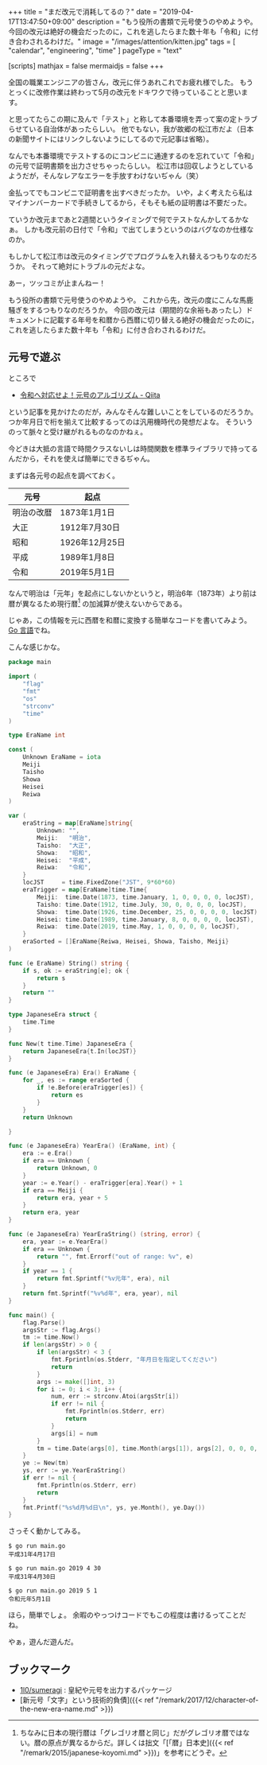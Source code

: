 +++
title = "まだ改元で消耗してるの？"
date = "2019-04-17T13:47:50+09:00"
description = "もう役所の書類で元号使うのやめようや。今回の改元は絶好の機会だったのに，これを逃したらまた数十年も「令和」に付き合わされるわけだ。"
image = "/images/attention/kitten.jpg"
tags = [ "calendar", "engineering", "time" ]
pageType = "text"

[scripts]
  mathjax = false
  mermaidjs = false
+++

全国の職業エンジニアの皆さん，改元に伴うあれこれでお疲れ様でした。
もうとっくに改修作業は終わって5月の改元をドキワクで待っていることと思います。

と思ってたらこの期に及んで「テスト」と称して本番環境を弄って案の定トラブらせている自治体があったらしい。
他でもない，我が故郷の松江市だよ（日本の新聞サイトにはリンクしないようにしてるので元記事は省略）。

なんでも本番環境でテストするのにコンビニに通達するのを忘れていて「令和」の元号で証明書類を出力させちゃったらしい。
松江市は回収しようとしているようだが，そんなレアなエラーを手放すわけないぢゃん（笑）

金払ってでもコンビニで証明書を出すべきだったか。
いや，よく考えたら私はマイナンバーカードで手続きしてるから，そもそも紙の証明書は不要だった。

ていうか改元まであと2週間というタイミングで何でテストなんかしてるかなぁ。
しかも改元前の日付で「令和」で出てしまうというのはバグなのか仕様なのか。

もしかして松江市は改元のタイミングでプログラムを入れ替えるつもりなのだろうか。
それって絶対にトラブルの元だよな。

あー，ツッコミが止まんねー！

もう役所の書類で元号使うのやめようや。
これから先，改元の度にこんな馬鹿騒ぎをするつもりなのだろうか。
今回の改元は（期間的な余裕もあったし）ドキュメントに記載する年号を和暦から西暦に切り替える絶好の機会だったのに，これを逃したらまた数十年も「令和」に付き合わされるわけだ。

## 元号で遊ぶ

ところで

- [令和へ対応せよ！元号のアルゴリズム - Qiita](https://qiita.com/sakdor/items/e13421c60438408e0e5b)

という記事を見かけたのだが，みんなそんな難しいことをしているのだろうか。
つか年月日で桁を揃えて比較するってのは汎用機時代の発想だよな。
そういうのって脈々と受け継がれるものなのかねぇ。

今どきは大抵の言語で時間クラスないしは時間関数を標準ライブラリで持ってるんだから，それを使えば簡単にできるぢゃん。

まずは各元号の起点を調べておく。

| 元号       | 起点           |
| ---------- | -------------- |
| 明治の改暦 | 1873年1月1日   |
| 大正       | 1912年7月30日  |
| 昭和       | 1926年12月25日 |
| 平成       | 1989年1月8日   |
| 令和       | 2019年5月1日   |

なんで明治は「元年」を起点にしないかというと，明治6年（1873年）より前は暦が異なるため現行暦[^c1] の加減算が使えないからである。

[^c1]: ちなみに日本の現行暦は「グレゴリオ暦と同じ」だがグレゴリオ暦ではない。暦の原点が異なるからだ。詳しくは拙文「[「暦」日本史]({{< ref "/remark/2015/japanese-koyomi.md" >}})」を参考にどうぞ。

じゃあ，この情報を元に西暦を和暦に変換する簡単なコードを書いてみよう。
[Go 言語]でね。

こんな感じかな。

```go
package main

import (
    "flag"
    "fmt"
    "os"
    "strconv"
    "time"
)

type EraName int

const (
    Unknown EraName = iota
    Meiji
    Taisho
    Showa
    Heisei
    Reiwa
)

var (
    eraString = map[EraName]string{
        Unknown: "",
        Meiji:   "明治",
        Taisho:  "大正",
        Showa:   "昭和",
        Heisei:  "平成",
        Reiwa:   "令和",
    }
    locJST     = time.FixedZone("JST", 9*60*60)
    eraTrigger = map[EraName]time.Time{
        Meiji:  time.Date(1873, time.January, 1, 0, 0, 0, 0, locJST),
        Taisho: time.Date(1912, time.July, 30, 0, 0, 0, 0, locJST),
        Showa:  time.Date(1926, time.December, 25, 0, 0, 0, 0, locJST),
        Heisei: time.Date(1989, time.January, 8, 0, 0, 0, 0, locJST),
        Reiwa:  time.Date(2019, time.May, 1, 0, 0, 0, 0, locJST),
    }
    eraSorted = []EraName{Reiwa, Heisei, Showa, Taisho, Meiji}
)

func (e EraName) String() string {
    if s, ok := eraString[e]; ok {
        return s
    }
    return ""
}

type JapaneseEra struct {
    time.Time
}

func New(t time.Time) JapaneseEra {
    return JapaneseEra{t.In(locJST)}
}

func (e JapaneseEra) Era() EraName {
    for _, es := range eraSorted {
        if !e.Before(eraTrigger[es]) {
            return es
        }
    }
    return Unknown

}

func (e JapaneseEra) YearEra() (EraName, int) {
    era := e.Era()
    if era == Unknown {
        return Unknown, 0
    }
    year := e.Year() - eraTrigger[era].Year() + 1
    if era == Meiji {
        return era, year + 5
    }
    return era, year
}

func (e JapaneseEra) YearEraString() (string, error) {
    era, year := e.YearEra()
    if era == Unknown {
        return "", fmt.Errorf("out of range: %v", e)
    }
    if year == 1 {
        return fmt.Sprintf("%v元年", era), nil
    }
    return fmt.Sprintf("%v%d年", era, year), nil
}

func main() {
    flag.Parse()
    argsStr := flag.Args()
    tm := time.Now()
    if len(argsStr) > 0 {
        if len(argsStr) < 3 {
            fmt.Fprintln(os.Stderr, "年月日を指定してください")
            return
        }
        args := make([]int, 3)
        for i := 0; i < 3; i++ {
            num, err := strconv.Atoi(argsStr[i])
            if err != nil {
                fmt.Fprintln(os.Stderr, err)
                return
            }
            args[i] = num
        }
        tm = time.Date(args[0], time.Month(args[1]), args[2], 0, 0, 0, 0, time.Local)
    }
    ye := New(tm)
    ys, err := ye.YearEraString()
    if err != nil {
        fmt.Fprintln(os.Stderr, err)
        return
    }
    fmt.Printf("%s%d月%d日\n", ys, ye.Month(), ye.Day())
}
```

さっそく動かしてみる。

```text
$ go run main.go
平成31年4月17日

$ go run main.go 2019 4 30
平成31年4月30日

$ go run main.go 2019 5 1
令和元年5月1日
```

ほら，簡単でしょ。
余暇のやっつけコードでもこの程度は書けるってことだね。

やぁ，遊んだ遊んだ。

## ブックマーク

- [1l0/sumeragi](https://github.com/1l0/sumeragi) : 皇紀や元号を出力するパッケージ
- [新元号「文字」という技術的負債]({{< ref "/remark/2017/12/character-of-the-new-era-name.md" >}})

[Go 言語]: https://golang.org/ "The Go Programming Language"
